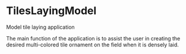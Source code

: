 # TilesLayingModel
Model tile laying application

The main function of the application is to assist the user in creating the desired multi-colored tile ornament on the field when it is densely laid.